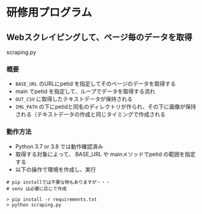 # 研修用プログラム

## Webスクレイピングして、ページ毎のデータを取得

scraping.py 

### 概要

* `BASE_URL` のURLにpetid を指定してそのページのデータを取得する
* main でpetid を指定して、ループでデータを取得する流れ
* `OUT_CSV` に取得したテキストデータが保持される
* `IMG_PATH` の下にpetidと同名のディレクトリが作られ、その下に画像が保持される（テキストデータの作成と同じタイミングで作成される

### 動作方法

* Python 3.7 or 3.8 では動作確認済み
* 取得する対象によって、 BASE_URL や mainメソッドでpetid の範囲を指定する
* 以下の操作で環境を作成し、実行

```
# pip installでは不要な物もありますが・・・
# venv は必要に応じて作成

> pip install -r requirements.txt
> python scraping.py

```

